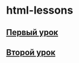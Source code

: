 # html-lessons

## <a href="https://raw.githack.com/Segacnd/html-lessons/main/first-step/index.html">Первый урок </a>
## <a href="https://raw.githack.com/Segacnd/html-lessons/main/second-step/index.html">Второй урок </a>
